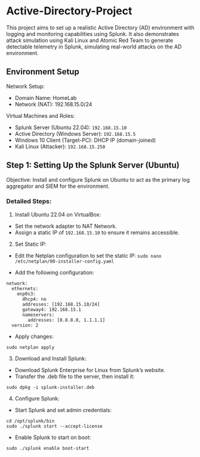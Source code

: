 # Active-Directory-Project
This project aims to set up a realistic Active Directory (AD) environment with logging and monitoring capabilities using Splunk. It also demonstrates attack simulation using Kali Linux and Atomic Red Team to generate detectable telemetry in Splunk, simulating real-world attacks on the AD environment.

## Environment Setup
Network Setup:
- Domain Name: HomeLab
- Network (NAT): 192.168.15.0/24

Virtual Machines and Roles:
- Splunk Server (Ubuntu 22.04): ``` 192.168.15.10 ```
- Active Directory (Windows Server): ``` 192.168.15.5 ```
- Windows 10 Client (Target-PC): DHCP IP (domain-joined)
- Kali Linux (Attacker): ```192.168.15.250```

## Step 1: Setting Up the Splunk Server (Ubuntu)
Objective: Install and configure Splunk on Ubuntu to act as the primary log aggregator and SIEM for the environment.

### Detailed Steps:
1. Install Ubuntu 22.04 on VirtualBox:
- Set the network adapter to NAT Network.
- Assign a static IP of ``` 192.168.15.10 ``` to ensure it remains accessible.

2. Set Static IP:
- Edit the Netplan configuration to set the static IP:
``` sudo nano /etc/netplan/00-installer-config.yaml ```

- Add the following configuration:
```
network:
  ethernets:
    enp0s3:
      dhcp4: no
      addresses: [192.168.15.10/24]
      gateway4: 192.168.15.1
      nameservers:
        addresses: [8.8.8.8, 1.1.1.1]
  version: 2
```

- Apply changes:

```
sudo netplan apply
```

3. Download and Install Splunk:
- Download Splunk Enterprise for Linux from Splunk’s website.
- Transfer the .deb file to the server, then install it:
```
sudo dpkg -i splunk-installer.deb
```

4. Configure Splunk:
- Start Splunk and set admin credentials:
```
cd /opt/splunk/bin
sudo ./splunk start --accept-license
```

- Enable Splunk to start on boot:
```
sudo ./splunk enable boot-start
```































